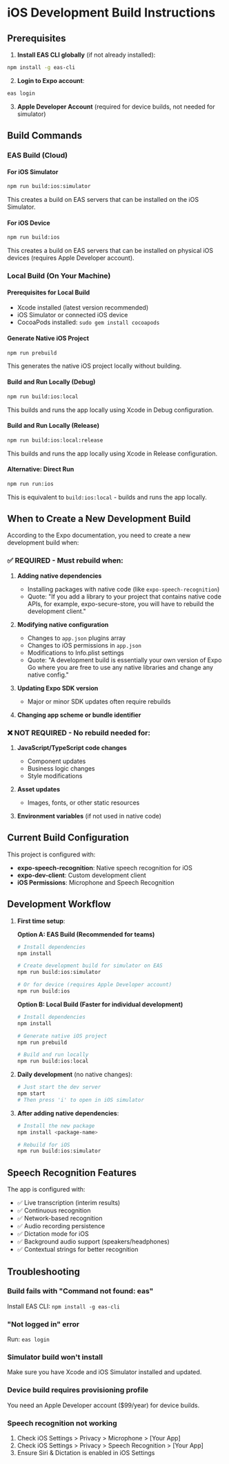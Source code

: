 # iOS Development Build Instructions

## Prerequisites

1. **Install EAS CLI globally** (if not already installed):
```bash
npm install -g eas-cli
```

2. **Login to Expo account**:
```bash
eas login
```

3. **Apple Developer Account** (required for device builds, not needed for simulator)

## Build Commands

### EAS Build (Cloud)

#### For iOS Simulator
```bash
npm run build:ios:simulator
```
This creates a build on EAS servers that can be installed on the iOS Simulator.

#### For iOS Device
```bash
npm run build:ios
```
This creates a build on EAS servers that can be installed on physical iOS devices (requires Apple Developer account).

### Local Build (On Your Machine)

#### Prerequisites for Local Build
- Xcode installed (latest version recommended)
- iOS Simulator or connected iOS device
- CocoaPods installed: `sudo gem install cocoapods`

#### Generate Native iOS Project
```bash
npm run prebuild
```
This generates the native iOS project locally without building.

#### Build and Run Locally (Debug)
```bash
npm run build:ios:local
```
This builds and runs the app locally using Xcode in Debug configuration.

#### Build and Run Locally (Release)
```bash
npm run build:ios:local:release
```
This builds and runs the app locally using Xcode in Release configuration.

#### Alternative: Direct Run
```bash
npm run run:ios
```
This is equivalent to `build:ios:local` - builds and runs the app locally.

## When to Create a New Development Build

According to the Expo documentation, you need to create a new development build when:

### ✅ **REQUIRED** - Must rebuild when:

1. **Adding native dependencies** 
   - Installing packages with native code (like `expo-speech-recognition`)
   - Quote: "If you add a library to your project that contains native code APIs, for example, expo-secure-store, you will have to rebuild the development client."

2. **Modifying native configuration**
   - Changes to `app.json` plugins array
   - Changes to iOS permissions in `app.json`
   - Modifications to Info.plist settings
   - Quote: "A development build is essentially your own version of Expo Go where you are free to use any native libraries and change any native config."

3. **Updating Expo SDK version**
   - Major or minor SDK updates often require rebuilds

4. **Changing app scheme or bundle identifier**

### ❌ **NOT REQUIRED** - No rebuild needed for:

1. **JavaScript/TypeScript code changes**
   - Component updates
   - Business logic changes
   - Style modifications

2. **Asset updates**
   - Images, fonts, or other static resources

3. **Environment variables** (if not used in native code)

## Current Build Configuration

This project is configured with:
- **expo-speech-recognition**: Native speech recognition for iOS
- **expo-dev-client**: Custom development client
- **iOS Permissions**: Microphone and Speech Recognition

## Development Workflow

1. **First time setup**:
   
   **Option A: EAS Build (Recommended for teams)**
   ```bash
   # Install dependencies
   npm install
   
   # Create development build for simulator on EAS
   npm run build:ios:simulator
   
   # Or for device (requires Apple Developer account)
   npm run build:ios
   ```
   
   **Option B: Local Build (Faster for individual development)**
   ```bash
   # Install dependencies
   npm install
   
   # Generate native iOS project
   npm run prebuild
   
   # Build and run locally
   npm run build:ios:local
   ```

2. **Daily development** (no native changes):
   ```bash
   # Just start the dev server
   npm start
   # Then press 'i' to open in iOS simulator
   ```

3. **After adding native dependencies**:
   ```bash
   # Install the new package
   npm install <package-name>
   
   # Rebuild for iOS
   npm run build:ios:simulator
   ```

## Speech Recognition Features

The app is configured with:
- ✅ Live transcription (interim results)
- ✅ Continuous recognition
- ✅ Network-based recognition
- ✅ Audio recording persistence
- ✅ Dictation mode for iOS
- ✅ Background audio support (speakers/headphones)
- ✅ Contextual strings for better recognition

## Troubleshooting

### Build fails with "Command not found: eas"
Install EAS CLI: `npm install -g eas-cli`

### "Not logged in" error
Run: `eas login`

### Simulator build won't install
Make sure you have Xcode and iOS Simulator installed and updated.

### Device build requires provisioning profile
You need an Apple Developer account ($99/year) for device builds.

### Speech recognition not working
1. Check iOS Settings > Privacy > Microphone > [Your App]
2. Check iOS Settings > Privacy > Speech Recognition > [Your App]
3. Ensure Siri & Dictation is enabled in iOS Settings